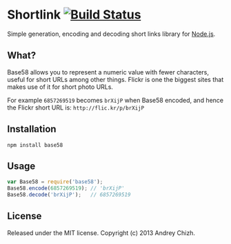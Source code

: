 # Shortlink [![Build Status](https://travis-ci.org/AndreyChizh/node-shortlink.png?branch=master)](https://travis-ci.org/AndreyChizh/node-shortlink)

Simple generation, encoding and decoding short links library for [Node.js].

[node.js]: http://nodejs.org/

## What?

Base58 allows you to represent a numeric value with fewer characters, useful
for short URLs among other things. Flickr is one the biggest sites that makes
use of it for short photo URLs.

For example `6857269519` becomes `brXijP` when Base58 encoded, and hence the
Flickr short URL is: `http://flic.kr/p/brXijP`

## Installation

    npm install base58

## Usage

```javascript
var Base58 = require('base58');
Base58.encode(6857269519); // 'brXijP'
Base58.decode('brXijP');   // 6857269519
```

## License

Released under the MIT license. Copyright (c) 2013 Andrey Chizh.
